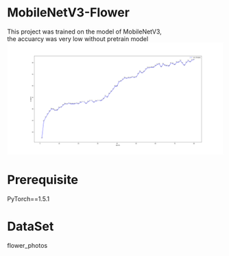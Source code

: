 # MobileNetV3-Flower
This project was trained on the model of MobileNetV3,  
the accuarcy was very low without pretrain model
![image](https://github.com/JIHON/MobileNetV3-Flower/blob/main/nopretrain_lr0.0001.png)
# Prerequisite
PyTorch==1.5.1  
# DataSet
flower_photos
